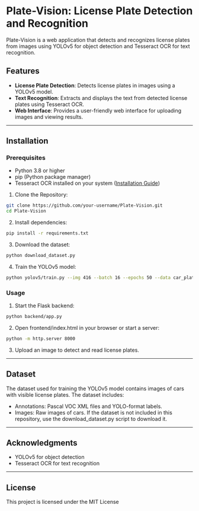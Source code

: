 # Plate-Vision: License Plate Detection and Recognition

Plate-Vision is a web application that detects and recognizes license plates from images using YOLOv5 for object detection and Tesseract OCR for text recognition.

## Features
- **License Plate Detection**: Detects license plates in images using a YOLOv5 model.
- **Text Recognition**: Extracts and displays the text from detected license plates using Tesseract OCR.
- **Web Interface**: Provides a user-friendly web interface for uploading images and viewing results.

---

## Installation

### Prerequisites
- Python 3.8 or higher
- pip (Python package manager)
- Tesseract OCR installed on your system ([Installation Guide](https://github.com/tesseract-ocr/tesseract))

1. Clone the Repository:
```bash
git clone https://github.com/your-username/Plate-Vision.git
cd Plate-Vision
```
2. Install dependencies:
```bash
pip install -r requirements.txt
```
3. Download the dataset:
```bash
python download_dataset.py
```
4. Train the YOLOv5 model:
```bash
python yolov5/train.py --img 416 --batch 16 --epochs 50 --data car_plates_dataset/dataset.yaml --weights yolov5s.pt
```

### Usage
1. Start the Flask backend:
```bash
python backend/app.py
```
2. Open frontend/index.html in your browser or start a server:
```bash
python -m http.server 8000
```
3. Upload an image to detect and read license plates.

---

## Dataset
The dataset used for training the YOLOv5 model contains images of cars with visible license plates. The dataset includes:

* Annotations: Pascal VOC XML files and YOLO-format labels.
* Images: Raw images of cars.
If the dataset is not included in this repository, use the download_dataset.py script to download it.

---

## Acknowledgments
* YOLOv5 for object detection
* Tesseract OCR for text recognition

---

## License
This project is licensed under the MIT License